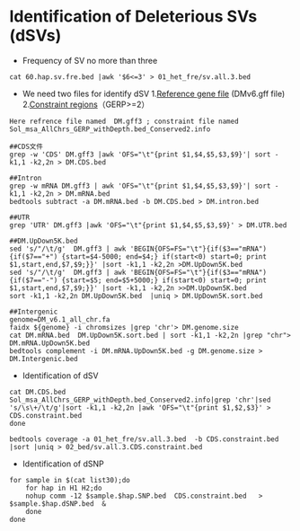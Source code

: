 # Identification of Deleterious SVs (dSVs)

- Frequency of SV no more than three
```
cat 60.hap.sv.fre.bed |awk '$6<=3' > 01_het_fre/sv.all.3.bed
```

- We need two files for identify dSV 1.[Reference gene file](https://academic.oup.com/gigascience/article/9/9/giaa100/5910251) (DMv6.gff file) 2.[Constraint regions](https://doi.org/10.1016/j.cell.2023.04.008)（GERP>=2）
```
Here refrence file named  DM.gff3 ; constraint file named Sol_msa_AllChrs_GERP_withDepth.bed_Conserved2.info

##CDS文件
grep -w 'CDS' DM.gff3 |awk 'OFS="\t"{print $1,$4,$5,$3,$9}'| sort -k1,1 -k2,2n > DM.CDS.bed 

##Intron
grep -w mRNA DM.gff3 | awk 'OFS="\t"{print $1,$4,$5,$3,$9}'| sort -k1,1 -k2,2n > DM.mRNA.bed 
bedtools subtract -a DM.mRNA.bed -b DM.CDS.bed > DM.intron.bed  

##UTR
grep 'UTR' DM.gff3 |awk 'OFS="\t"{print $1,$4,$5,$3,$9}' > DM.UTR.bed 

##DM.UpDown5K.bed 
sed 's/"/\t/g'  DM.gff3 | awk 'BEGIN{OFS=FS="\t"}{if($3=="mRNA") {if($7=="+") {start=$4-5000; end=$4;} if(start<0) start=0; print $1,start,end,$7,$9;}}' |sort -k1,1 -k2,2n >DM.UpDown5K.bed
sed 's/"/\t/g'  DM.gff3 | awk 'BEGIN{OFS=FS="\t"}{if($3=="mRNA") {if($7=="-") {start=$5; end=$5+5000;} if(start<0) start=0; print $1,start,end,$7,$9;}}' |sort -k1,1 -k2,2n >>DM.UpDown5K.bed
sort -k1,1 -k2,2n DM.UpDown5K.bed  |uniq > DM.UpDown5K.sort.bed 

##Intergenic
genome=DM_v6.1_all_chr.fa
faidx ${genome} -i chromsizes |grep 'chr'> DM.genome.size
cat DM.mRNA.bed  DM.UpDown5K.sort.bed | sort -k1,1 -k2,2n |grep "chr"> DM.mRNA.UpDown5K.bed 
bedtools complement -i DM.mRNA.UpDown5K.bed -g DM.genome.size > DM.Intergenic.bed 
```

- Identification of dSV
```
cat DM.CDS.bed  Sol_msa_AllChrs_GERP_withDepth.bed_Conserved2.info|grep 'chr'|sed 's/\s\+/\t/g'|sort -k1,1 -k2,2n |awk 'OFS="\t"{print $1,$2,$3}' > CDS.constraint.bed
done

bedtools coverage -a 01_het_fre/sv.all.3.bed  -b CDS.constraint.bed  |sort |uniq > 02_bed/sv.all.3.CDS.constraint.bed 
```

- Identification of dSNP
```
for sample in $(cat list30);do
    for hap in H1 H2;do
    nohup comm -12 $sample.$hap.SNP.bed  CDS.constraint.bed   > $sample.$hap.dSNP.bed  &
    done
done
```
